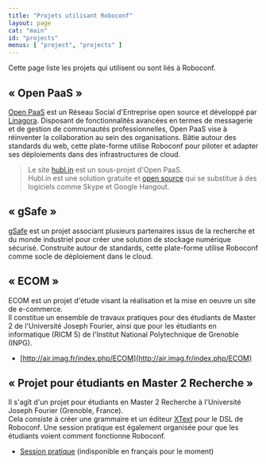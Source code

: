 ```yaml
---
title: "Projets utilisant Roboconf"
layout: page
cat: "main"
id: "projects"
menus: [ "project", "projects" ]
---
```


Cette page liste les projets qui utilisent ou sont liés à Roboconf.


## &laquo; Open PaaS &raquo;

[Open PaaS](http://open-paas.org/) est un Réseau Social d'Entreprise
open source et développé par [Linagora](http://linagora.com). Disposant de fonctionnalités avancées en termes
de messagerie et de gestion de communautés professionnelles, Open PaaS vise à réinventer la collaboration au sein
des organisations. Bâtie autour des standards du web, cette plate-forme utilise Roboconf pour piloter et adapter ses
déploiements dans des infrastructures de cloud.

> Le site [hubl.in](http://hubl.in/) est un sous-projet d'Open PaaS.  
> Hubl.in est une solution gratuite et [open source](https://github.com/linagora/hublin) qui se substitue à des logiciels comme Skype et Google Hangout.


## &laquo; gSafe &raquo;

[gSafe](https://research.linagora.com/display/gsafe/gSafe+Overview) est un projet associant
plusieurs partenaires issus de la recherche et du monde industriel pour créer une solution de stockage numérique sécurisé.
Construite autour de standards, cette plate-forme utilise Roboconf comme socle de déploiement dans le cloud.


## &laquo; ECOM &raquo;

ECOM est un projet d'étude visant la réalisation et la mise en oeuvre un site de e-commerce.  
Il constitue un ensemble de travaux pratiques pour des étudiants de
Master 2 de l'Université Joseph Fourier, ainsi que pour les étudiants en
informatique (RICM 5) de l'Institut National Polytechnique de Grenoble (INPG).
 
* [http://air.imag.fr/index.php/ECOM](http://air.imag.fr/index.php/ECOM)


## &laquo; Projet pour étudiants en Master 2 Recherche &raquo;

Il s'agît d'un projet pour étudiants en Master 2 Recherche à l'Université Joseph Fourier (Grenoble, France).  
Cela consiste à créer une grammaire et un éditeur [XText](https://eclipse.org/Xtext/) pour le DSL de Roboconf. Une session pratique
est également organisée pour que les étudiants voient comment fonctionne Roboconf.
  
* [Session pratique](/en/user-guide-snapshot/m2r_lab.html) (indisponible en français pour le moment)
